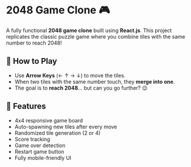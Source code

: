 

# 2048 Game Clone 🎮

A fully functional **2048 game clone** built using **React.js**. This project replicates the classic puzzle game where you combine tiles with the same number to reach 2048!

## 🧠 How to Play

- Use **Arrow Keys** (← ↑ → ↓) to move the tiles.
- When two tiles with the same number touch, they **merge into one**.
- The goal is to **reach 2048**... but can you go further? 😉



## 📁 Features

- 4x4 responsive game board
- Auto-spawning new tiles after every move
- Randomized tile generation (2 or 4)
- Score tracking
- Game over detection
- Restart game button
- Fully mobile-friendly UI


